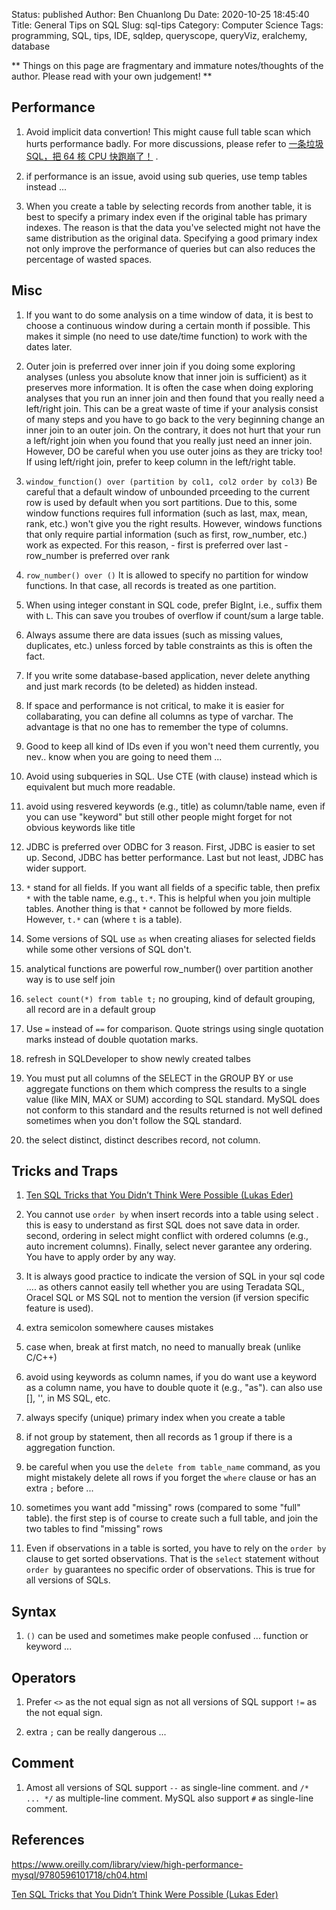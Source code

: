 Status: published
Author: Ben Chuanlong Du
Date: 2020-10-25 18:45:40
Title: General Tips on SQL
Slug: sql-tips
Category: Computer Science
Tags: programming, SQL, tips, IDE, sqldep, queryscope, queryViz, eralchemy, database

**
Things on this page are fragmentary and immature notes/thoughts of the author. 
Please read with your own judgement!
**

## Performance

1. Avoid implicit data convertion!
    This might cause full table scan which hurts performance badly.
    For more discussions,
    please refer to
    [一条垃圾SQL，把 64 核 CPU 快跑崩了！](https://mp.weixin.qq.com/s/mdl4Xa9zbl-CUBCi4Io-Tg)
    .

1. if performance is an issue, avoid using sub queries, use temp tables instead ...

2. When you create a table by selecting records from another table,
    it is best to specify a primary index
    even if the original table has primary indexes.
    The reason is that the data you've selected might not have the same distribution as the original data.
    Specifying a good primary index not only improve the performance of queries
    but can also reduces the percentage of wasted spaces.


## Misc

1. If you want to do some analysis on a time window of data,
    it is best to choose a continuous window during a certain month if possible.
    This makes it simple (no need to use date/time function) to work with the dates later.

2. Outer join is preferred over inner join if you doing some exploring analyses
    (unless you absolute know that inner join is sufficient) 
    as it preserves more information.
    It is often the case when doing exploring analyses that you run an inner join and then found that you really need a left/right join.
    This can be a great waste of time if your analysis consist of many steps and you have to go back to the very beginning change an inner join to an outer join.
    On the contrary, 
    it does not hurt that your run a left/right join when you found that you really just need an inner join.
    However, 
    DO be careful when you use outer joins as they are tricky too!
    If using left/right join, 
    prefer to keep column in the left/right table.

3. `window_function() over (partition by col1, col2 order by col3)`
    Be careful that a default window of unbounded prceeding to the current row is used by default when you sort partitions.
    Due to this, some window functions requires full information (such as last, max, mean, rank, etc.) won't give you the right results.
    However, windows functions that only require partial information (such as first, row_number, etc.) work as expected.
    For this reason, 
        - first is preferred over last
        - row_number is preferred over rank

5. `row_number() over ()` It is allowed to specify no partition for window functions.
    In that case, all records is treated as one partition.

6. When using integer constant in SQL code, prefer BigInt, i.e., suffix them with `L`.
    This can save you troubes of overflow if count/sum a large table.

7. Always assume there are data issues (such as missing values, duplicates, etc.) unless forced by table constraints
    as this is often the fact.

8. If you write some database-based application,
    never delete anything and just mark records (to be deleted) as hidden instead.


1. If space and performance is not critical, 
    to make it is easier for collabarating,
    you can define all columns as type of varchar. 
    The advantage is that no one has to remember the type of columns. 

2. Good to keep all kind of IDs even if you won't need them currently, 
    you nev.. know when you are going to need them ...

3. Avoid using subqueries in SQL. 
    Use CTE (with clause) instead
    which is equivalent but much more readable.

1. avoid using resvered keywords (e.g., title) as column/table name, 
    even if you can use "keyword" but still other people might forget for not obvious keywords like title

2. JDBC is preferred over ODBC for 3 reason. 
    First, JDBC is easier to set up.
    Second, JDBC has better performance.
    Last but not least, JDBC has wider support.

3. `*` stand for all fields. 
    If you want all fields of a specific table,
    then prefix `*` with the table name, 
    e.g., `t.*`. 
    This is helpful when you join multiple tables.
    Another thing is that `*` cannot be followed by more fields. 
    However, `t.*` can (where `t` is a table).
 
1. Some versions of SQL use `as` when creating aliases for selected fields 
    while some other versions of SQL don't.

2. analytical functions are powerful
    row_number() over partition
    another way is to use self join

3. `select count(*) from table t;`
    no grouping, kind of default grouping, all record are in a default group

4. Use `=` instead of `==` for comparison.
    Quote strings using single quotation marks instead of double quotation marks.

5. refresh in SQLDeveloper to show newly created talbes

6. You must put all columns of the SELECT 
    in the GROUP BY or use aggregate functions on them 
    which compress the results to a single value (like MIN, MAX or SUM) 
    according to SQL standard.
    MySQL does not conform to this standard
    and the results returned is not well defined sometimes 
    when you don't follow the SQL standard.

7. the select distinct, distinct describes record, not column.

## Tricks and Traps

1. [Ten SQL Tricks that You Didn’t Think Were Possible (Lukas Eder)](https://www.youtube.com/watch?v=mgipNdAgQ3o)

1. You cannot use `order by` when insert records into a table using select .
    this is easy to understand as first SQL does not save data in order. 
    second, ordering in select might conflict with ordered columns (e.g., auto increment columns).
    Finally, select never garantee any ordering.
    You have to apply order by any way. 

2. It is always good practice to indicate the version of SQL in your sql code ....
    as others cannot easily tell whether you are using Teradata SQL, Oracel SQL or MS SQL
    not to mention the version (if version specific feature is used).

1. extra semicolon somewhere causes mistakes

2. case when, break at first match, no need to manually break (unlike C/C++)

3. avoid using keywords as column names, 
    if you do want use a keyword as a column name, 
    you have to double quote it (e.g., "as"). 
    can also use [], '', in MS SQL, etc.

4. always specify (unique) primary index when you create a table 

8. if not group by statement, then all records as 1 group 
    if there is a aggregation function.

9. be careful when you use the 
    `delete from table_name` command, 
    as you might mistakely delete all rows 
    if you forget the `where` clause or has an extra `;` before ...

1. sometimes you want add "missing" rows (compared to some "full" table). 
    the first step is of course to create such a full table, 
    and join the two tables to find "missing" rows

3. Even if observations in a table is sorted, 
    you have to rely on the `order by` clause to get sorted observations.
    That is the `select` statement without `order by` guarantees no specific order of observations.
    This is true for all versions of SQLs.

## Syntax

1. `()` can be used and sometimes make people confused ... function or keyword ...

## Operators

1. Prefer `<>` as the not equal sign as not all versions of SQL support `!=` as the not equal sign.

2. extra `;` can be really dangerous ... 

## Comment

1. Amost all versions of SQL support `--` as single-line comment.
    and `/* ... */` as multiple-line comment.
    MySQL also support `#` as single-line comment.

## References

https://www.oreilly.com/library/view/high-performance-mysql/9780596101718/ch04.html

[Ten SQL Tricks that You Didn’t Think Were Possible (Lukas Eder)](https://www.youtube.com/watch?v=mgipNdAgQ3o)

